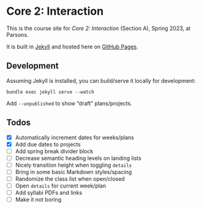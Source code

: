 # Core 2: Interaction

This is the course site for *Core 2: Interaction* (Section A), Spring 2023, at Parsons.

It is built in [Jekyll](https://jekyllrb.com) and hosted here on [GitHub Pages](https://pages.github.com).


## Development

Assuming Jekyll is installed, you can build/serve it locally for development:

`bundle exec jekyll serve --watch`

Add `--unpublished` to show “draft” plans/projects.


## Todos

- [x] Automatically increment dates for weeks/plans
- [x] Add due dates to projects
- [ ] Add spring break divider block
- [ ] Decrease semantic heading levels on landing lists
- [ ] Nicely transition height when toggling `details`
- [ ] Bring in some basic Markdown styles/spacing
- [ ] Randomize the class list when open/closed
- [ ] Open `details` for current week/plan
- [ ] Add syllabi PDFs and links
- [ ] Make it not boring
